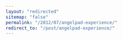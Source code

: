 ```yaml
---
layout: "redirected"
sitemap: "false"
permalink: "/2012/07/angelpad-experience/"
redirect_to: "/post/angelpad-experience/"
---
```




